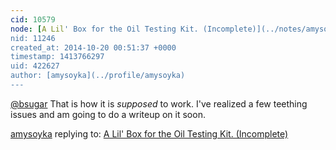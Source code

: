 ```yaml
---
cid: 10579
node: [A Lil' Box for the Oil Testing Kit. (Incomplete)](../notes/amysoyka/10-07-2014/a-lil-box-for-the-oil-testing-kit)
nid: 11246
created_at: 2014-10-20 00:51:37 +0000
timestamp: 1413766297
uid: 422627
author: [amysoyka](../profile/amysoyka)
---
```


[@bsugar](/profile/bsugar) That is how it is *supposed* to work.
I've realized a few teething issues and am going to do a writeup on it soon.

[amysoyka](../profile/amysoyka) replying to: [A Lil' Box for the Oil Testing Kit. (Incomplete)](../notes/amysoyka/10-07-2014/a-lil-box-for-the-oil-testing-kit)

